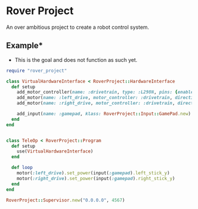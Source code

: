 # Rover Project
An over ambitious project to create a robot control system.
## Example*
* This is the goal and does not function as such yet.

``` ruby
require "rover_project"

class VirtualHardwareInterface < RoverProject::HardwareInterface
  def setup
    add_motor_controller(name: :drivetrain, type: :L298N, pins: {enable_a: 0, in1: 1, in2: 2, in3: 3, in4: 4, enable_b: 5})
    add_motor(name: :left_drive, motor_controller: :drivetrain, direction: RoverProject::Motor::FORWARD, port: :a)
    add_motor(name: :right_drive, motor_controller: :drivetrain, direction: RoverProject::Motor::BACKWARD, port: :b)

    add_input(name: :gamepad, klass: RoverProject::Input::GamePad.new)
  end
end


class TeleOp < RoverProject::Program
  def setup
    use(VirtualHardwareInterface)
  end

  def loop
    motor(:left_drive).set_power(input(:gamepad).left_stick_y)
    motor(:right_drive).set_power(input(:gamepad).right_stick_y)
  end
end

RoverProject::Supervisor.new("0.0.0.0", 4567)
```
